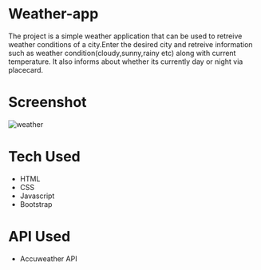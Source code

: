 # Weather-app
The project is a simple weather application that can be used to retreive weather conditions of a city.Enter the desired city and retreive information such as weather condition(cloudy,sunny,rainy etc) along with current temperature. It also informs about whether its currently day or night via placecard.
# Screenshot
![weather](https://user-images.githubusercontent.com/55349865/88458591-c3080180-ceac-11ea-9007-754a11c20684.png)
# Tech Used
* HTML
* CSS
* Javascript
* Bootstrap
# API Used
* Accuweather API
 
